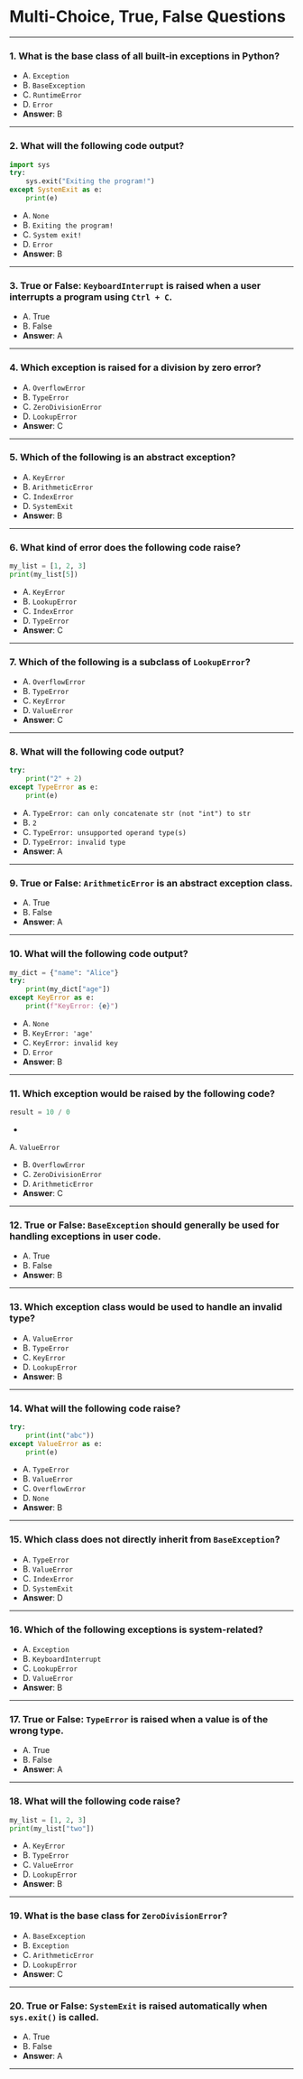# Multi-Choice, True, False Questions

---

### 1. What is the base class of all built-in exceptions in Python?
- A. `Exception`
- B. `BaseException`
- C. `RuntimeError`
- D. `Error`
- **Answer**: B

---

### 2. What will the following code output?
   ```python title="Example"
   import sys
   try:
       sys.exit("Exiting the program!")
   except SystemExit as e:
       print(e)
   ```
   - A. `None`
   - B. `Exiting the program!`
   - C. `System exit!`
   - D. `Error`
   - **Answer**: B

---

### 3. True or False: `KeyboardInterrupt` is raised when a user interrupts a program using `Ctrl + C`.
- A. True
- B. False
- **Answer**: A

---

### 4. Which exception is raised for a division by zero error?
- A. `OverflowError`
- B. `TypeError`
- C. `ZeroDivisionError`
- D. `LookupError`
- **Answer**: C

---

### 5. Which of the following is an abstract exception?
- A. `KeyError`
- B. `ArithmeticError`
- C. `IndexError`
- D. `SystemExit`
- **Answer**: B

---

### 6. What kind of error does the following code raise?
   ```python title="Example"
   my_list = [1, 2, 3]
   print(my_list[5])
   ```
   - A. `KeyError`
   - B. `LookupError`
   - C. `IndexError`
   - D. `TypeError`
   - **Answer**: C

---

### 7. Which of the following is a subclass of `LookupError`?
- A. `OverflowError`
- B. `TypeError`
- C. `KeyError`
- D. `ValueError`
- **Answer**: C

---

### 8. What will the following code output?
   ```python title="Example"
   try:
       print("2" + 2)
   except TypeError as e:
       print(e)
   ```
   - A. `TypeError: can only concatenate str (not "int") to str`
   - B. `2`
   - C. `TypeError: unsupported operand type(s)`
   - D. `TypeError: invalid type`
   - **Answer**: A

---

### 9. True or False: `ArithmeticError` is an abstract exception class.
- A. True
- B. False
- **Answer**: A

---

### 10. What will the following code output?
   ```python title="Example"
   my_dict = {"name": "Alice"}
   try:
       print(my_dict["age"])
   except KeyError as e:
       print(f"KeyError: {e}")
   ```
   - A. `None`
   - B. `KeyError: 'age'`
   - C. `KeyError: invalid key`
   - D. `Error`
   - **Answer**: B

---

### 11. Which exception would be raised by the following code?
   ```python title="Example"
   result = 10 / 0
   ```
   -

 A. `ValueError`
   - B. `OverflowError`
   - C. `ZeroDivisionError`
   - D. `ArithmeticError`
   - **Answer**: C

---

### 12. True or False: `BaseException` should generally be used for handling exceptions in user code.
- A. True
- B. False
- **Answer**: B

---

### 13. Which exception class would be used to handle an invalid type?
- A. `ValueError`
- B. `TypeError`
- C. `KeyError`
- D. `LookupError`
- **Answer**: B

---

### 14. What will the following code raise?
   ```python title="Example"
   try:
       print(int("abc"))
   except ValueError as e:
       print(e)
   ```
   - A. `TypeError`
   - B. `ValueError`
   - C. `OverflowError`
   - D. `None`
   - **Answer**: B

---

### 15. Which class does not directly inherit from `BaseException`?
- A. `TypeError`
- B. `ValueError`
- C. `IndexError`
- D. `SystemExit`
- **Answer**: D

---

### 16. Which of the following exceptions is system-related?
- A. `Exception`
- B. `KeyboardInterrupt`
- C. `LookupError`
- D. `ValueError`
- **Answer**: B

---

### 17. True or False: `TypeError` is raised when a value is of the wrong type.
- A. True
- B. False
- **Answer**: A

---

### 18. What will the following code raise?
   ```python title="Example"
   my_list = [1, 2, 3]
   print(my_list["two"])
   ```
   - A. `KeyError`
   - B. `TypeError`
   - C. `ValueError`
   - D. `LookupError`
   - **Answer**: B

---

### 19. What is the base class for `ZeroDivisionError`?
- A. `BaseException`
- B. `Exception`
- C. `ArithmeticError`
- D. `LookupError`
- **Answer**: C

---

### 20. True or False: `SystemExit` is raised automatically when `sys.exit()` is called.
- A. True
- B. False
- **Answer**: A

---
